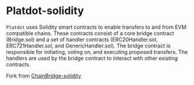 # Platdot-solidity

`Platdot` uses Solidity smart contracts to enable transfers to and from EVM compatible chains. These contracts consist of a core bridge contract (Bridge.sol) and a set of handler contracts (ERC20Handler.sol, ERC721Handler.sol, and GenericHandler.sol). The bridge contract is responsible for initiating, voting on, and executing proposed transfers. The handlers are used by the bridge contract to interact with other existing contracts.

Fork from [ChainBridge-solidity](https://github.com/ChainSafe/chainbridge-solidity)
